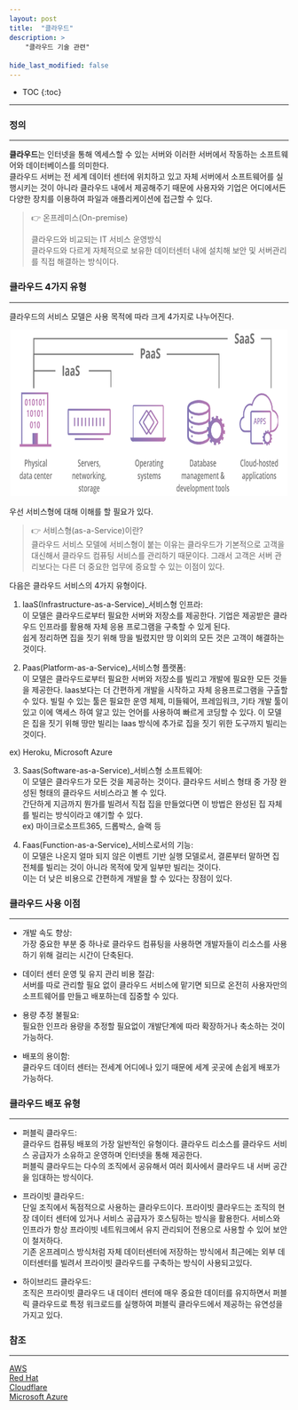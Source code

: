 ```yaml
---
layout: post
title:  "클라우드"
description: >
    "클라우드 기술 관련"

hide_last_modified: false
---
```

* TOC
{:toc}
***
### 정의
***
**클라우드**는 인터넷을 통해 엑세스할 수 있는 서버와 이러한 서버에서 작동하는 소프트웨어와 데이터베이스를 의미한다.   
클라우드 서버는 전 세계 데이터 센터에 위치하고 있고 자체 서버에서 소프트웨어를 실행시키는 것이 아니라 클라우드 내에서 제공해주기 때문에 사용자와 기업은 어디에서든 다양한 장치를 이용하여 파일과 애플리케이션에 접근할 수 있다.   

> 👉 온프레미스(On-premise)   
> 
> 클라우드와 비교되는 IT 서비스 운영방식   
> 클라우드와 다르게 자체적으로 보유한 데이터센터 내에 설치해 보안 및 서버관리를 직접 해결하는 방식이다.

### 클라우드 4가지 유형
***
클라우드의 서비스 모델은 사용 목적에 따라 크게 4가지로 나누어진다.

<p align="center"><img src="/assets/img/it/cloudService.png" width="500px" height="300px" title="px(픽셀) 크기 설정" alt="cloudService"></p>

우선 서비스형에 대해 이해를 할 필요가 있다.
> 👉 서비스형(as-a-Service)이란?        
> 클라우드 서비스 모델에 서비스형이 붙는 이유는 클라우드가 기본적으로 고객을 대신해서 클라우드 컴퓨팅 서비스를 관리하기 때문이다.
> 그래서 고객은 서버 관리보다는 다른 더 중요한 업무에 중요할 수 있는 이점이 있다.


다음은 클라우드 서비스의 4가지 유형이다.
1. IaaS(Infrastructure-as-a-Service)_서비스형 인프라:   
이 모델은 클라우드로부터 필요한 서버와 저장소를 제공한다. 기업은 제공받은 클라우드 인프라를 활용해 자체 응용 프로그램을 구축할 수 있게 된다.   
쉽게 정리하면 집을 짓기 위해 땅을 빌렸지만 땅 이외의 모든 것은 고객이 해결하는 것이다.


2. Paas(Platform-as-a-Service)_서비스형 플랫폼:   
이 모델은 클라우드로부터 필요한 서버와 저장소를 빌리고 개발에 필요한 모든 것들을 제공한다. Iaas보다는 더 간편하게 개발을 시작하고 자체 응용프로그램을 구출할 수 있다.
빌릴 수 있는 툴은 필요한 운영 체제, 미들웨어, 프레임워크, 기타 개발 툴이 있고 이에 액세스 하여 알고 있는 언어를 사용하여 빠르게 코딩할 수 있다.
이 모델은 집을 짓기 위해 땅만 빌리는 Iaas 방식에 추가로 집을 짓기 위한 도구까지 빌리는 것이다.   

ex) Heroku, Microsoft Azure


3. Saas(Software-as-a-Service)_서비스형 소프트웨어:   
이 모델은 클라우드가 모든 것을 제공하는 것이다. 클라우드 서비스 형태 중 가장 완성된 형태의 클라우드 서비스라고 볼 수 있다.   
간단하게 지금까지 뭔가를 빌려서 직접 집을 만들었다면 이 방법은 완성된 집 자체를 빌리는 방식이라고 얘기할 수 있다.   
ex) 마이크로소프트365, 드롭박스, 슬랙 등


4. Faas(Function-as-a-Service)_서비스로서의 기능:   
이 모델은 나온지 얼마 되지 않은 이벤트 기반 실행 모델로서, 결론부터 말하면 집 전체를 빌리는 것이 아니라 목적에 맞게 일부만 빌리는 것이다.   
이는 더 낮은 비용으로 간편하게 개발을 할 수 있다는 장점이 있다.


### 클라우드 사용 이점
***
- 개발 속도 향상:   
가장 중요한 부분 중 하나로 클라우드 컴퓨팅을 사용하면 개발자들이 리소스를 사용하기 위해 걸리는 시간이 단축된다.


- 데이터 센터 운영 및 유지 관리 비용 절감:   
서버를 따로 관리할 필요 없이 클라우드 서비스에 맡기면 되므로 온전히 사용자만의 소프트웨어를 만들고 배포하는데 집중할 수 있다.


- 용량 추정 불필요:   
필요한 인프라 용량을 추정할 필요없이 개발단계에 따라 확장하거나 축소하는 것이 가능하다.


- 배포의 용이함:   
클라우드 데이터 센터는 전세계 어디에나 있기 때문에 세계 곳곳에 손쉽게 배포가 가능하다. 

### 클라우드 배포 유형
***
- 퍼블릭 클라우드:   
클라우드 컴퓨팅 배포의 가장 일반적인 유형이다. 클라우드 리소스를 클라우드 서비스 공급자가 소유하고 운영하며 인터넷을 통해 제공한다.   
퍼블릭 클라우드는 다수의 조직에서 공유해서 여러 회사에서 클라우드 내 서버 공간을 임대하는 방식이다.


- 프라이빗 클라우드:   
단일 조직에서 독점적으로 사용하는 클라우드이다. 프라이빗 클라우드는 조직의 현장 데이터 센터에 있거나 서비스 공급자가 호스팅하는 방식을 활용한다.
서비스와 인프라가 항상 프라이빗 네트워크에서 유지 관리되어 전용으로 사용할 수 있어 보안이 철저하다.   
기존 온프레미스 방식처럼 자체 데이터센터에 저장하는 방식에서 최근에는 외부 데이터센터를 빌려서 프라이빗 클라우드를 구축하는 방식이 사용되고있다.


- 하이브리드 클라우드:   
조직은 프라이빗 클라우드 내 데이터 센터에 매우 중요한 데이터를 유지하면서 퍼블릭 클라우드로 특정 워크로드를 실행하여 퍼블릭 클라우드에서 제공하는 유연성을 가지고 있다. 


### 참조
***
[AWS](https://docs.aws.amazon.com/ko_kr/whitepapers/latest/aws-overview/what-is-cloud-computing.html)   
[Red Hat](https://www.redhat.com/ko/topics/cloud-computing/what-are-cloud-services#:~:text=%ED%81%B4%EB%9D%BC%EC%9A%B0%EB%93%9C%EB%8A%94%20%EB%84%A4%ED%8A%B8%EC%9B%8C%ED%81%AC%20%EC%A0%84%EC%B2%B4%EC%97%90%EC%84%9C,%ED%81%B4%EB%9D%BC%EC%9A%B0%EB%93%9C%20%EC%BB%B4%ED%93%A8%ED%8C%85%EC%9D%84%20%EC%A7%80%EC%9B%90%ED%95%A9%EB%8B%88%EB%8B%A4.)   
[Cloudflare](https://www.cloudflare.com/ko-kr/learning/cloud/what-is-the-cloud/)   
[Microsoft Azure](https://azure.microsoft.com/ko-kr/resources/cloud-computing-dictionary/what-are-private-public-hybrid-clouds/#deployment-options)